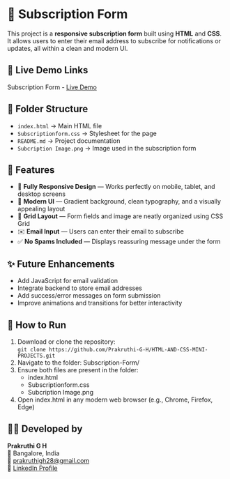 # 📝 Subscription Form

This project is a **responsive subscription form** built using **HTML** and **CSS**.  
It allows users to enter their email address to subscribe for notifications or updates, all within a clean and modern UI.

## 🔗 Live Demo Links

Subscription Form - [Live Demo](https://prakruthi-g-h.github.io/HTML-AND-CSS-MINI-PROJECTS/Subscription%20Form)


## 📁 Folder Structure

- `index.html` → Main HTML file  
- `Subscriptionform.css` → Stylesheet for the page  
- `README.md` → Project documentation  
- `Subcription Image.png` → Image used in the subscription form  

## 📌 Features

- 📱 **Fully Responsive Design** — Works perfectly on mobile, tablet, and desktop screens  
- 🎨 **Modern UI** — Gradient background, clean typography, and a visually appealing layout  
- 🧩 **Grid Layout** — Form fields and image are neatly organized using CSS Grid
- ✉️ **Email Input** — Users can enter their email to subscribe  
- ✅ **No Spams Included** — Displays reassuring message under the form  

## ✨ Future Enhancements

- Add JavaScript for email validation  
- Integrate backend to store email addresses  
- Add success/error messages on form submission  
- Improve animations and transitions for better interactivity  

## 🚀 How to Run

1. Download or clone the repository:  
   `git clone https://github.com/Prakruthi-G-H/HTML-AND-CSS-MINI-PROJECTS.git`
2. Navigate to the folder: Subscription-Form/
3. Ensure both files are present in the folder:
    - index.html
    - Subscriptionform.css
    - Subcription Image.png
4. Open index.html in any modern web browser (e.g., Chrome, Firefox, Edge)

## 👩‍💻 Developed by

**Prakruthi G H**  
📍 Bangalore, India  
📧 prakruthigh28@gmail.com  
🔗 [LinkedIn Profile](https://www.linkedin.com/in/prakruthi-g-h)
